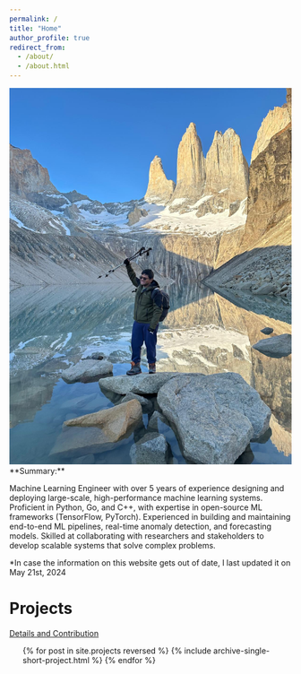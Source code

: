 ```yaml
---
permalink: /
title: "Home"
author_profile: true
redirect_from: 
  - /about/
  - /about.html
---
```



<!-- ![Profile Picture](images/profile-4-resized.jpg) -->
<div style="text-align: center;">
  <img src="images/torres _del_paine_1.jpg" alt="Profile Picture" style="max-width: 100%; height: auto;">
</div>
**Summary:**

Machine Learning Engineer with over 5 years of experience designing and deploying large-scale, high-performance machine learning systems. Proficient in Python, Go, and C++, with expertise in open-source ML frameworks (TensorFlow, PyTorch). Experienced in building and maintaining end-to-end ML pipelines, real-time anomaly detection, and forecasting models. Skilled at collaborating with researchers and stakeholders to develop scalable systems that solve complex problems.

*In case the information on this website gets out of date, I last updated it on May 21st, 2024

**Projects**
======
<i class="fas fa-link" aria-hidden="true"></i>  <a href="https://abhi-p.github.io/projects/">Details and Contribution</a>
<ul>{% for post in site.projects reversed %}
  {% include archive-single-short-project.html %}
{% endfor %}</ul>